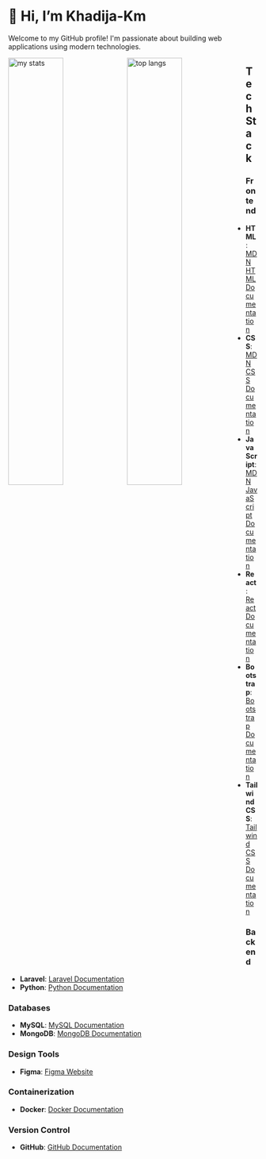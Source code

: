 # 👋 Hi, I’m Khadija-Km
Welcome to my GitHub profile! I'm passionate about building web applications using modern technologies.

<img alt="my stats" align="left" width="47%" src="http://github-readme-stats.vercel.app/api?username=Khadija-Km "/>
<img alt="top langs" align="left" width="47%" src="http://github-readme-stats.vercel.app/api/top-langs/?username=Khadija-Km&layout=compact"/>


## Tech Stack

### Frontend
- **HTML**: [MDN HTML Documentation](https://developer.mozilla.org/en-US/docs/Web/HTML)
- **CSS**: [MDN CSS Documentation](https://developer.mozilla.org/en-US/docs/Web/CSS)
- **JavaScript**: [MDN JavaScript Documentation](https://developer.mozilla.org/en-US/docs/Web/JavaScript)
- **React**: [React Documentation](https://reactjs.org/docs/getting-started.html)
- **Bootstrap**: [Bootstrap Documentation](https://getbootstrap.com/docs/)
- **Tailwind CSS**: [Tailwind CSS Documentation](https://tailwindcss.com/docs)

### Backend
- **Laravel**: [Laravel Documentation](https://laravel.com/docs)
- **Python**: [Python Documentation](https://docs.python.org/3/)

### Databases
- **MySQL**: [MySQL Documentation](https://dev.mysql.com/doc/)
- **MongoDB**: [MongoDB Documentation](https://docs.mongodb.com/)

### Design Tools
- **Figma**: [Figma Website](https://www.figma.com/)

### Containerization
- **Docker**: [Docker Documentation](https://docs.docker.com/)

### Version Control
- **GitHub**: [GitHub Documentation](https://docs.github.com/en)



